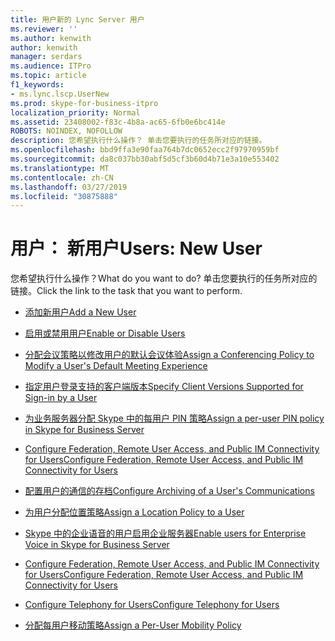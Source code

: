 ```yaml
---
title: 用户新的 Lync Server 用户
ms.reviewer: ''
ms.author: kenwith
author: kenwith
manager: serdars
ms.audience: ITPro
ms.topic: article
f1_keywords:
- ms.lync.lscp.UserNew
ms.prod: skype-for-business-itpro
localization_priority: Normal
ms.assetid: 23408002-f83c-4b8a-ac65-6fb0e6bc414e
ROBOTS: NOINDEX, NOFOLLOW
description: 您希望执行什么操作？ 单击您要执行的任务所对应的链接。
ms.openlocfilehash: bbd9ffa3e90faa764b7dc0652ecc2f97970959bf
ms.sourcegitcommit: da8c037bb30abf5d5cf3b60d4b71e3a10e553402
ms.translationtype: MT
ms.contentlocale: zh-CN
ms.lasthandoff: 03/27/2019
ms.locfileid: "30875888"
---
```

# <a name="users-new-user"></a><span data-ttu-id="b6626-104">用户： 新用户</span><span class="sxs-lookup"><span data-stu-id="b6626-104">Users: New User</span></span>

<span data-ttu-id="b6626-105">您希望执行什么操作？</span><span class="sxs-lookup"><span data-stu-id="b6626-105">What do you want to do?</span></span> <span data-ttu-id="b6626-106">单击您要执行的任务所对应的链接。</span><span class="sxs-lookup"><span data-stu-id="b6626-106">Click the link to the task that you want to perform.</span></span>

- [<span data-ttu-id="b6626-107">添加新用户</span><span class="sxs-lookup"><span data-stu-id="b6626-107">Add a New User</span></span>](https://technet.microsoft.com/library/1edd1c1c-307d-450b-abea-33aaf56bdf13.aspx)

- [<span data-ttu-id="b6626-108">启用或禁用用户</span><span class="sxs-lookup"><span data-stu-id="b6626-108">Enable or Disable Users</span></span>](https://technet.microsoft.com/library/12497d00-f665-4a97-be68-854c5a8be4fc.aspx)

- [<span data-ttu-id="b6626-109">分配会议策略以修改用户的默认会议体验</span><span class="sxs-lookup"><span data-stu-id="b6626-109">Assign a Conferencing Policy to Modify a User's Default Meeting Experience</span></span>](https://technet.microsoft.com/library/72f12c72-65f7-44fe-ab81-0f57cb2f87d1.aspx)

- [<span data-ttu-id="b6626-110">指定用户登录支持的客户端版本</span><span class="sxs-lookup"><span data-stu-id="b6626-110">Specify Client Versions Supported for Sign-in by a User</span></span>](https://technet.microsoft.com/library/f7e8ba2f-62dc-4e7d-8b63-682986f10240.aspx)

- [<span data-ttu-id="b6626-111">为业务服务器分配 Skype 中的每用户 PIN 策略</span><span class="sxs-lookup"><span data-stu-id="b6626-111">Assign a per-user PIN policy in Skype for Business Server</span></span>](../../../manage/authentication/assign-a-per-user-pin-policy.md)

- [<span data-ttu-id="b6626-112">Configure Federation, Remote User Access, and Public IM Connectivity for Users</span><span class="sxs-lookup"><span data-stu-id="b6626-112">Configure Federation, Remote User Access, and Public IM Connectivity for Users</span></span>](https://technet.microsoft.com/library/736fcaad-9f95-4896-b767-e199d86a00a4.aspx)

- [<span data-ttu-id="b6626-113">配置用户的通信的存档</span><span class="sxs-lookup"><span data-stu-id="b6626-113">Configure Archiving of a User's Communications</span></span>](https://technet.microsoft.com/library/a12ca483-b235-460f-b3fe-130fb3087264.aspx)

- [<span data-ttu-id="b6626-114">为用户分配位置策略</span><span class="sxs-lookup"><span data-stu-id="b6626-114">Assign a Location Policy to a User</span></span>](https://technet.microsoft.com/library/343f2de3-a0ae-4403-8456-6e520b579d32.aspx)

- [<span data-ttu-id="b6626-115">Skype 中的企业语音的用户启用企业服务器</span><span class="sxs-lookup"><span data-stu-id="b6626-115">Enable users for Enterprise Voice in Skype for Business Server</span></span>](../../../deploy/deploy-enterprise-voice/enable-users-for-enterprise-voice.md)

- [<span data-ttu-id="b6626-116">Configure Federation, Remote User Access, and Public IM Connectivity for Users</span><span class="sxs-lookup"><span data-stu-id="b6626-116">Configure Federation, Remote User Access, and Public IM Connectivity for Users</span></span>](https://technet.microsoft.com/library/736fcaad-9f95-4896-b767-e199d86a00a4.aspx)

- [<span data-ttu-id="b6626-117">Configure Telephony for Users</span><span class="sxs-lookup"><span data-stu-id="b6626-117">Configure Telephony for Users</span></span>](https://technet.microsoft.com/library/4546432e-c839-4517-a2c5-bc0d4d8c6a03.aspx)

- [<span data-ttu-id="b6626-118">分配每用户移动策略</span><span class="sxs-lookup"><span data-stu-id="b6626-118">Assign a Per-User Mobility Policy</span></span>](https://technet.microsoft.com/library/d8bf997f-4bc7-48d3-973b-323505f55e9d.aspx)




